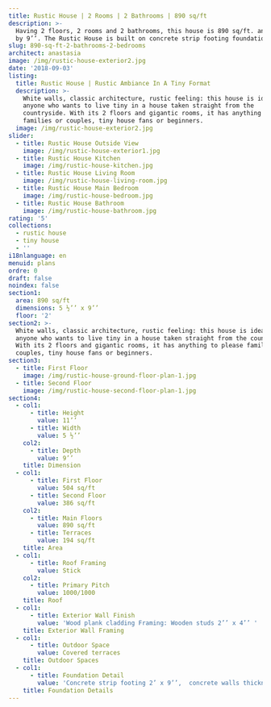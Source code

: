 ```yaml
---
title: Rustic House | 2 Rooms | 2 Bathrooms | 890 sq/ft
description: >-
  Having 2 floors, 2 rooms and 2 bathrooms, this house is 890 sq/ft. and 5 ½’’
  by 9’’. The Rustic House is built on concrete strip footing foundations. 
slug: 890-sq-ft-2-bathrooms-2-bedrooms
architect: anastasia
image: /img/rustic-house-exterior2.jpg
date: '2018-09-03'
listing:
  title: Rustic House | Rustic Ambiance In A Tiny Format
  description: >-
    White walls, classic architecture, rustic feeling: this house is ideal for
    anyone who wants to live tiny in a house taken straight from the
    countryside. With its 2 floors and gigantic rooms, it has anything to please
    families or couples, tiny house fans or beginners. 
  image: /img/rustic-house-exterior2.jpg
slider:
  - title: Rustic House Outside View
    image: /img/rustic-house-exterior1.jpg
  - title: Rustic House Kitchen
    image: /img/rustic-house-kitchen.jpg
  - title: Rustic House Living Room
    image: /img/rustic-house-living-room.jpg
  - title: Rustic House Main Bedroom
    image: /img/rustic-house-bedroom.jpg
  - title: Rustic House Bathroom
    image: /img/rustic-house-bathroom.jpg
rating: '5'
collections:
  - rustic house
  - tiny house
  - ''
i18nlanguage: en
menuid: plans
ordre: 0
draft: false
noindex: false
section1:
  area: 890 sq/ft
  dimensions: 5 ½’’ x 9’’
  floor: '2'
section2: >-
  White walls, classic architecture, rustic feeling: this house is ideal for
  anyone who wants to live tiny in a house taken straight from the countryside.
  With its 2 floors and gigantic rooms, it has anything to please families or
  couples, tiny house fans or beginners.
section3:
  - title: First Floor
    image: /img/rustic-house-ground-floor-plan-1.jpg
  - title: Second Floor
    image: /img/rustic-house-second-floor-plan-1.jpg
section4:
  - col1:
      - title: Height
        value: 11’’
      - title: Width
        value: 5 ½’’
    col2:
      - title: Depth
        value: 9’’
    title: Dimension
  - col1:
      - title: First Floor
        value: 504 sq/ft
      - title: Second Floor
        value: 386 sq/ft
    col2:
      - title: Main Floors
        value: 890 sq/ft
      - title: Terraces
        value: 194 sq/ft
    title: Area
  - col1:
      - title: Roof Framing
        value: Stick
    col2:
      - title: Primary Pitch
        value: 1000/1000
    title: Roof
  - col1:
      - title: Exterior Wall Finish
        value: 'Wood plank cladding Framing: Wooden studs 2’’ x 4’’ '
    title: Exterior Wall Framing
  - col1:
      - title: Outdoor Space
        value: Covered terraces
    title: Outdoor Spaces
  - col1:
      - title: Foundation Detail
        value: 'Concrete strip footing 2’ x 9’’,  concrete walls thickness 1’-4’’'
    title: Foundation Details
---
```



